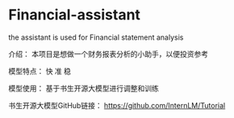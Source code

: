 # Financial-assistant
the assistant is used for Financial statement analysis

介绍：
本项目是想做一个财务报表分析的小助手，以便投资参考

模型特点：
快
准
稳

模型使用：
基于书生开源大模型进行调整和训练

书生开源大模型GitHub链接：
https://github.com/InternLM/Tutorial
